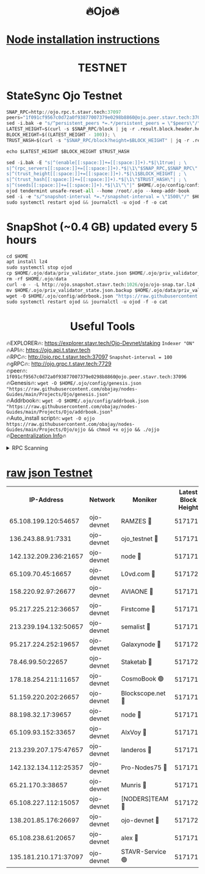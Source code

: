 <h1 align="center"> 🔥Ojo🔥</h1>

[Node installation instructions](https://github.com/obajay/nodes-Guides/tree/main/Projects/Ojo)
=

<h1 align="center"> TESTNET</h1>

# StateSync Ojo Testnet
```python
SNAP_RPC=http://ojo.rpc.t.stavr.tech:37097
peers="1f091cf9567c0d72a0f93877007379e0298b8860@ojo.peer.stavr.tech:37096"
sed -i.bak -e "s/^persistent_peers *=.*/persistent_peers = \"$peers\"/" $HOME/.ojo/config/config.toml
LATEST_HEIGHT=$(curl -s $SNAP_RPC/block | jq -r .result.block.header.height); \
BLOCK_HEIGHT=$((LATEST_HEIGHT - 100)); \
TRUST_HASH=$(curl -s "$SNAP_RPC/block?height=$BLOCK_HEIGHT" | jq -r .result.block_id.hash)

echo $LATEST_HEIGHT $BLOCK_HEIGHT $TRUST_HASH

sed -i.bak -E "s|^(enable[[:space:]]+=[[:space:]]+).*$|\1true| ; \
s|^(rpc_servers[[:space:]]+=[[:space:]]+).*$|\1\"$SNAP_RPC,$SNAP_RPC\"| ; \
s|^(trust_height[[:space:]]+=[[:space:]]+).*$|\1$BLOCK_HEIGHT| ; \
s|^(trust_hash[[:space:]]+=[[:space:]]+).*$|\1\"$TRUST_HASH\"| ; \
s|^(seeds[[:space:]]+=[[:space:]]+).*$|\1\"\"|" $HOME/.ojo/config/config.toml
ojod tendermint unsafe-reset-all --home /root/.ojo --keep-addr-book
sed -i -e "s/^snapshot-interval *=.*/snapshot-interval = \"1500\"/" $HOME/.ojo/config/app.toml
sudo systemctl restart ojod && journalctl -u ojod -f -o cat
```
# SnapShot (~0.4 GB) updated every 5 hours
```python
cd $HOME
apt install lz4
sudo systemctl stop ojod
cp $HOME/.ojo/data/priv_validator_state.json $HOME/.ojo/priv_validator_state.json.backup
rm -rf $HOME/.ojo/data
curl -o - -L http://ojo.snapshot.stavr.tech:1026/ojo/ojo-snap.tar.lz4 | lz4 -c -d - | tar -x -C $HOME/.ojo --strip-components 2
mv $HOME/.ojo/priv_validator_state.json.backup $HOME/.ojo/data/priv_validator_state.json
wget -O $HOME/.ojo/config/addrbook.json "https://raw.githubusercontent.com/obajay/nodes-Guides/main/Projects/Ojo/addrbook.json"
sudo systemctl restart ojod && journalctl -u ojod -f -o cat
```
 <h1 align="center"> Useful Tools</h1>

🔥EXPLORER🔥:        https://explorer.stavr.tech/Ojo-Devnet/staking        `Indexer "ON"` \
🔥API🔥:                     https://ojo.api.t.stavr.tech \
🔥RPC🔥:                    http://ojo.rpc.t.stavr.tech:37097              `Snapshot-interval = 100` \
🔥gRPC🔥:                  http://ojo.grpc.t.stavr.tech:7729 \
🔥peer🔥:                   `1f091cf9567c0d72a0f93877007379e0298b8860@ojo.peer.stavr.tech:37096` \
🔥Genesis🔥:    ```wget -O $HOME/.ojo/config/genesis.json "https://raw.githubusercontent.com/obajay/nodes-Guides/main/Projects/Ojo/genesis.json"``` \
🔥Addrbook🔥:    ```wget -O $HOME/.ojo/config/addrbook.json "https://raw.githubusercontent.com/obajay/nodes-Guides/main/Projects/Ojo/addrbook.json"``` \
🔥Auto_install script🔥: ```wget -O ojjo https://raw.githubusercontent.com/obajay/nodes-Guides/main/Projects/Ojo/ojjo && chmod +x ojjo && ./ojjo``` \
🔥[Decentralization Info](https://github.com/obajay/StateSync-snapshots/tree/main/Projects/Ojo/Decentralization)🔥



<details>
<summary>RPC Scanning</summary>

<h2 align="center"> We scan nodes in real time every 4 hours. And we provide the final result of RPC endpoints.
We cannot influence the operation of these nodes in any way. </h2>


```python
If Voting Power is higher than 0 --> then the Node is a validator of the network and may be subject to attack and be a potential threat to the chain.
```
```python
We marked such validators with a red symbol
```

</details>

[raw json Testnet](https://rpc-check.ojot.stavr.tech/ojot/rpc-ojot-result.json)
=


<table><tr><th>IP-Address</th><th>Network</th><th>Moniker</th><th>Latest Block Height</th><th>Earliest Block Height</th><th>Catching Up</th><th>Tx Index</th><th>Voting Power</th><th>Scan Time</th></tr><tr><td>65.108.199.120:54657</td><td>ojo-devnet</td><td>RAMZES 🔴</td><td>5171715</td><td>306156</td><td>False</td><td>on</td><td>15420</td><td>2024-01-28T10:34:18.913397492UTC</td></tr><tr><td>136.243.88.91:7331</td><td>ojo-devnet</td><td>ojo_testnet 🔴</td><td>5171716</td><td>308845</td><td>False</td><td>on</td><td>1000</td><td>2024-01-28T10:34:25.533402178UTC</td></tr><tr><td>142.132.209.236:21657</td><td>ojo-devnet</td><td>node 🔴</td><td>5171719</td><td>350001</td><td>False</td><td>on</td><td>1999</td><td>2024-01-28T10:34:41.024948647UTC</td></tr><tr><td>65.109.70.45:16657</td><td>ojo-devnet</td><td>L0vd.com 🔴</td><td>5171720</td><td>695918</td><td>False</td><td>off</td><td>998</td><td>2024-01-28T10:34:51.401747236UTC</td></tr><tr><td>158.220.92.97:26677</td><td>ojo-devnet</td><td>AVIAONE 🔴</td><td>5171718</td><td>2754001</td><td>False</td><td>on</td><td>19926</td><td>2024-01-28T10:34:36.131984877UTC</td></tr><tr><td>95.217.225.212:36657</td><td>ojo-devnet</td><td>Firstcome 🔴</td><td>5171716</td><td>2985946</td><td>False</td><td>on</td><td>13566</td><td>2024-01-28T10:34:25.156756355UTC</td></tr><tr><td>213.239.194.132:50657</td><td>ojo-devnet</td><td>semalist 🔴</td><td>5171715</td><td>3223522</td><td>False</td><td>on</td><td>21037</td><td>2024-01-28T10:34:19.159206487UTC</td></tr><tr><td>95.217.224.252:19657</td><td>ojo-devnet</td><td>Galaxynode 🔴</td><td>5171720</td><td>3685492</td><td>False</td><td>on</td><td>11888</td><td>2024-01-28T10:34:50.447318487UTC</td></tr><tr><td>78.46.99.50:22657</td><td>ojo-devnet</td><td>Staketab 🔴</td><td>5171720</td><td>4254801</td><td>False</td><td>on</td><td>1276</td><td>2024-01-28T10:34:51.659370759UTC</td></tr><tr><td>178.18.254.211:11657</td><td>ojo-devnet</td><td>CosmoBook 🟢</td><td>5171719</td><td>4392001</td><td>False</td><td>off</td><td>0</td><td>2024-01-28T10:34:45.453785410UTC</td></tr><tr><td>51.159.220.202:26657</td><td>ojo-devnet</td><td>Blockscope.net 🔴</td><td>5171715</td><td>4425001</td><td>False</td><td>on</td><td>1778</td><td>2024-01-28T10:34:18.229563631UTC</td></tr><tr><td>88.198.32.17:39657</td><td>ojo-devnet</td><td>node 🔴</td><td>5171719</td><td>4710001</td><td>False</td><td>on</td><td>90006</td><td>2024-01-28T10:34:45.683112469UTC</td></tr><tr><td>65.109.93.152:33657</td><td>ojo-devnet</td><td>AlxVoy 🔴</td><td>5171719</td><td>4943001</td><td>False</td><td>on</td><td>4491415</td><td>2024-01-28T10:34:40.790909246UTC</td></tr><tr><td>213.239.207.175:47657</td><td>ojo-devnet</td><td>landeros 🔴</td><td>5171718</td><td>4967924</td><td>False</td><td>off</td><td>11083</td><td>2024-01-28T10:34:36.406658943UTC</td></tr><tr><td>142.132.134.112:25357</td><td>ojo-devnet</td><td>Pro-Nodes75 🔴</td><td>5171715</td><td>5071715</td><td>False</td><td>on</td><td>24651</td><td>2024-01-28T10:34:22.161834189UTC</td></tr><tr><td>65.21.170.3:38657</td><td>ojo-devnet</td><td>Munris 🔴</td><td>5171716</td><td>5071716</td><td>False</td><td>off</td><td>20123</td><td>2024-01-28T10:34:24.698902108UTC</td></tr><tr><td>65.108.227.112:15057</td><td>ojo-devnet</td><td>[NODERS]TEAM 🔴</td><td>5171720</td><td>5071720</td><td>False</td><td>off</td><td>9999</td><td>2024-01-28T10:34:50.802091787UTC</td></tr><tr><td>138.201.85.176:26697</td><td>ojo-devnet</td><td>ojo-devnet 🔴</td><td>5171720</td><td>5071720</td><td>False</td><td>on</td><td>1000024000</td><td>2024-01-28T10:34:51.070128231UTC</td></tr><tr><td>65.108.238.61:20657</td><td>ojo-devnet</td><td>alex 🔴</td><td>5171715</td><td>5131001</td><td>False</td><td>on</td><td>11359</td><td>2024-01-28T10:34:18.587930047UTC</td></tr><tr><td>135.181.210.171:37097</td><td>ojo-devnet</td><td>STAVR-Service 🟢</td><td>5171715</td><td>5168001</td><td>False</td><td>on</td><td>0</td><td>2024-01-28T10:34:19.805051013UTC</td></tr></table>
